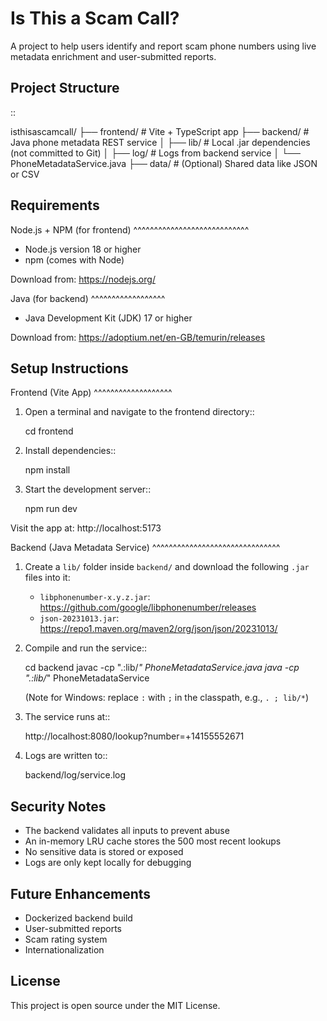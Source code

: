 Is This a Scam Call?
====================

A project to help users identify and report scam phone numbers using live metadata enrichment and user-submitted reports.

Project Structure
-----------------

::

  isthisascamcall/
  ├── frontend/         # Vite + TypeScript app
  ├── backend/          # Java phone metadata REST service
  │   ├── lib/          # Local .jar dependencies (not committed to Git)
  │   ├── log/          # Logs from backend service
  │   └── PhoneMetadataService.java
  ├── data/             # (Optional) Shared data like JSON or CSV

Requirements
------------

Node.js + NPM (for frontend)
^^^^^^^^^^^^^^^^^^^^^^^^^^^^
- Node.js version 18 or higher
- npm (comes with Node)

Download from: https://nodejs.org/

Java (for backend)
^^^^^^^^^^^^^^^^^^
- Java Development Kit (JDK) 17 or higher

Download from: https://adoptium.net/en-GB/temurin/releases

Setup Instructions
------------------

Frontend (Vite App)
^^^^^^^^^^^^^^^^^^^

1. Open a terminal and navigate to the frontend directory::

     cd frontend

2. Install dependencies::

     npm install

3. Start the development server::

     npm run dev

Visit the app at: http://localhost:5173

Backend (Java Metadata Service)
^^^^^^^^^^^^^^^^^^^^^^^^^^^^^^^

1. Create a `lib/` folder inside `backend/` and download the following `.jar` files into it:

   - `libphonenumber-x.y.z.jar`: https://github.com/google/libphonenumber/releases
   - `json-20231013.jar`: https://repo1.maven.org/maven2/org/json/json/20231013/

2. Compile and run the service::

     cd backend
     javac -cp ".:lib/*" PhoneMetadataService.java
     java -cp ".:lib/*" PhoneMetadataService

   (Note for Windows: replace `:` with `;` in the classpath, e.g., `. ; lib/*`)

3. The service runs at::

     http://localhost:8080/lookup?number=+14155552671

4. Logs are written to::

     backend/log/service.log

Security Notes
--------------

- The backend validates all inputs to prevent abuse
- An in-memory LRU cache stores the 500 most recent lookups
- No sensitive data is stored or exposed
- Logs are only kept locally for debugging

Future Enhancements
-------------------

- Dockerized backend build
- User-submitted reports
- Scam rating system
- Internationalization

License
-------

This project is open source under the MIT License.
